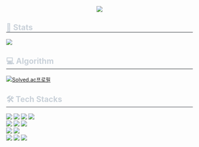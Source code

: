 <div align= "center">
    <img src="https://capsule-render.vercel.app/api?type=waving&color=0:cd7e7e,100:5f6abf&height=180&text=Parseley&animation=&fontColor=ffffff&fontSize=70" />
</div>
<div style="text-align: left;"> 
    <h2 style="border-bottom: 1px solid #21262d; color: #c9d1d9;">
     🏅 Stats 
     </h2>
     <div style="text-align: left;">
  <img src="https://github-readme-stats.vercel.app/api/top-langs/?username=parseler&layout=compact&bg_color=000000&title_color=ffffff&text_color=ffffff"/>
</div>
<div style="text-align: left;">
<h2 style="border-bottom: 1px solid #21262d; color: #c9d1d9;">
     💻 Algorithm 
     </h2>

[![Solved.ac프로필](http://mazassumnida.wtf/api/v2/generate_badge?boj=gruns0989)](https://solved.ac/gruns0989)

</div>

</div>
<div style="text-align: left;">
    <h2 style="border-bottom: 1px solid #21262d; color: #c9d1d9;"> 🛠️ Tech Stacks </h2>
    <div style="margin: ; text-align: left;" "text-align: left;"> 
    <img src="https://img.shields.io/badge/Java-007396?style=for-the-badge&logo=Java&logoColor=white">
          <img src="https://img.shields.io/badge/c%23-%23239120.svg?style=for-the-badge&logo=csharp&logoColor=white">
          <img src="https://img.shields.io/badge/MySQL-4479A1?style=for-the-badge&logo=MySQL&logoColor=white">
          <img src="https://img.shields.io/badge/unity-%23000000.svg?style=for-the-badge&logo=unity&logoColor=white">
          <br/>
          <img src="https://img.shields.io/badge/Spring Boot-6DB33F?style=for-the-badge&logo=Spring Boot&logoColor=white">
          <img src="https://img.shields.io/badge/Vue.js-4FC08D?style=for-the-badge&logo=Vue.js&logoColor=white">
          <img src="https://img.shields.io/badge/redis-%23DD0031.svg?style=for-the-badge&logo=redis&logoColor=white">
          <br/>
          <img src="https://img.shields.io/badge/IntelliJIDEA-000000.svg?style=for-the-badge&logo=intellij-idea&logoColor=white">
          <img src="https://img.shields.io/badge/Visual%20Studio%20Code-0078d7.svg?style=for-the-badge&logo=visual-studio-code&logoColor=white">
          <br/>
          <img src="https://img.shields.io/badge/Git-F05032?style=for-the-badge&logo=Git&logoColor=white">
          <img src="https://img.shields.io/badge/jira-%230A0FFF.svg?style=for-the-badge&logo=jira&logoColor=white">
          <img src="https://img.shields.io/badge/Docker-2496ED?style=for-the-badge&logo=Docker&logoColor=white">
          </div>
    </div>